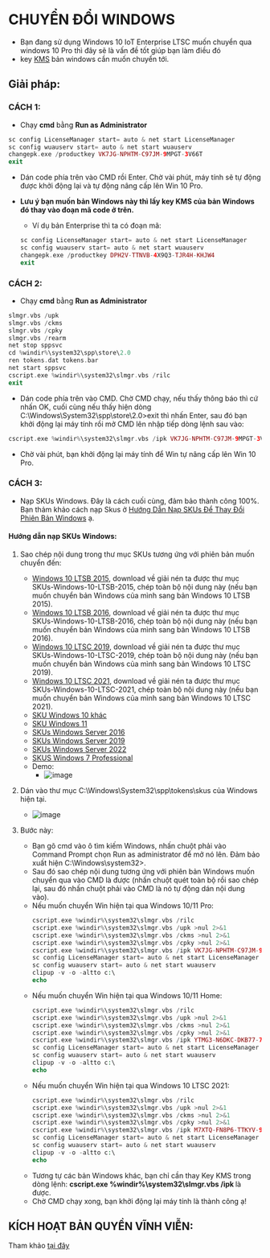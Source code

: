 # CHUYỂN ĐỔI WINDOWS #
  - Bạn đang sử dụng Windows 10 IoT Enterprise LTSC muốn chuyển qua windows 10 Pro thì đây sẽ là vấn đề tốt giúp bạn làm điều đó
  - key [KMS](https://github.com/BsNgChiThanh/KeyKMS) bản windows cần muốn chuyển tới.
 
## Giải pháp: ##
 
### CÁCH 1: ###

  - Chạy **cmd** bằng **Run as Administrator**

  ```php
  sc config LicenseManager start= auto & net start LicenseManager
  sc config wuauserv start= auto & net start wuauserv
  changepk.exe /productkey VK7JG-NPHTM-C97JM-9MPGT-3V66T
  exit
  ```

  - Dán code phía trên vào CMD rồi Enter. Chờ vài phút, máy tính sẽ tự động được khởi động lại và tự động nâng cấp lên Win 10 Pro.
  - **Lưu ý bạn muốn bản Windows này thì lấy key KMS của bản Windows đó thay vào đoạn mã code ở trên.**
    - Ví dụ bản Enterprise thì ta có đoạn mã: 
    
    ```php
    sc config LicenseManager start= auto & net start LicenseManager
    sc config wuauserv start= auto & net start wuauserv
    changepk.exe /productkey DPH2V-TTNVB-4X9Q3-TJR4H-KHJW4
    exit
    ```

### CÁCH 2: ###

  - Chạy **cmd** bằng **Run as Administrator**
  
  ```PHP
  slmgr.vbs /upk
  slmgr.vbs /ckms
  slmgr.vbs /cpky
  slmgr.vbs /rearm
  net stop sppsvc
  cd %windir%\system32\spp\store\2.0
  ren tokens.dat tokens.bar
  net start sppsvc
  cscript.exe %windir%\system32\slmgr.vbs /rilc
  exit
  ```

  - Dán code phía trên vào CMD. Chờ CMD chạy, nếu thấy thông báo thì cứ nhấn OK, cuối cùng nếu thấy hiện dòng C:\Windows\System32\spp\store\2.0>exit thì nhấn Enter, sau đó bạn khởi động lại máy tính rồi mở CMD lên nhập tiếp dòng lệnh sau vào:
    
  ```PHP
  cscript.exe %windir%\system32\slmgr.vbs /ipk VK7JG-NPHTM-C97JM-9MPGT-3V66T
  ```

  - Chờ vài phút, bạn khởi động lại máy tính để Win tự nâng cấp lên Win 10 Pro.

### CÁCH 3: ###

  - Nạp SKUs Windows. Đây là cách cuối cùng, đảm bảo thành công 100%. Bạn thảm khảo cách nạp Skus ở [Hướng Dẫn Nạp SKUs Để Thay Đổi Phiên Bản Windows](https://21ak22.com/huong-dan-nap-skus-de-thay-doi-ban-windows.html) ạ.

#### Hướng dẫn nạp SKUs Windows: ###
1. Sao chép nội dung trong thư mục SKUs tương ứng với phiên bản muốn chuyển đến:
   - [Windows 10 LTSB 2015](https://raw.githubusercontent.com/BsNgChiThanh/ChuyenDoiWindows/IMP/SKUs-Windows-10-LTSB-2015.rar), download về giải nén ta được thư mục SKUs-Windows-10-LTSB-2015, chép toàn bộ nội dung này (nếu bạn muốn chuyển bản Windows của mình sang bản Windows 10 LTSB 2015).
   - [Windows 10 LTSB 2016](https://raw.githubusercontent.com/BsNgChiThanh/ChuyenDoiWindows/IMP/SKUs-Windows-10-LTSB-2016.rar), download về giải nén ta được thư mục SKUs-Windows-10-LTSB-2016, chép toàn bộ nội dung này (nếu bạn muốn chuyển bản Windows của mình sang bản Windows 10 LTSB 2016).
   - [Windows 10 LTSC 2019](https://raw.githubusercontent.com/BsNgChiThanh/ChuyenDoiWindows/IMP/SKUs-Windows-10-LTSC-2019.rar), download về giải nén ta được thư mục SKUs-Windows-10-LTSC-2019, chép toàn bộ nội dung này (nếu bạn muốn chuyển bản Windows của mình sang bản Windows 10 LTSC 2019).
   - [Windows 10 LTSC 2021](https://raw.githubusercontent.com/BsNgChiThanh/ChuyenDoiWindows/IMP/SKUs-Windows-10-LTSC-2021.rar), download về giải nén ta được thư mục SKUs-Windows-10-LTSC-2021, chép toàn bộ nội dung này (nếu bạn muốn chuyển bản Windows của mình sang bản Windows 10 LTSC 2021).
   - [SKU Windows 10 khác](https://raw.githubusercontent.com/BsNgChiThanh/ChuyenDoiWindows/IMP/SKUs-Windows-10.rar)
   - [SKU Windows 11](https://raw.githubusercontent.com/BsNgChiThanh/ChuyenDoiWindows/IMP/SKUs-Windows-11.rar)
   - [SKUs Windows Server 2016](https://raw.githubusercontent.com/BsNgChiThanh/ChuyenDoiWindows/IMP/SKUs-Windows-Server-2016.rar)
   - [SKUs Windows Server 2019](https://raw.githubusercontent.com/BsNgChiThanh/ChuyenDoiWindows/IMP/SKUs-Windows-Server-2019.rar)
   - [SKUs Windows Server 2022](https://raw.githubusercontent.com/BsNgChiThanh/ChuyenDoiWindows/IMP/SKUs-Windows-Server-2022.rar)
   - [SKUS Windows 7 Professional](https://raw.githubusercontent.com/BsNgChiThanh/ChuyenDoiWindows/IMP/SKU%20Windows%207%20Professional.rar)
   - Demo:
     - ![image](https://github.com/user-attachments/assets/4a9be6de-c3f9-423c-9ec9-76c432477f07)

2. Dán vào thư mục C:\Windows\System32\spp\tokens\skus của Windows hiện tại.

   - ![image](https://github.com/user-attachments/assets/a766f4a2-2a3d-424d-b8e9-12bd6a141bc7)

3. Bước này:
   - Bạn gõ cmd vào ô tìm kiếm Windows, nhấn chuột phải vào Command Prompt chọn Run as administrator để mở nó lên. Đảm bảo xuất hiện C:\Windows\system32>.
   - Sau đó sao chép nội dung tương ứng với phiên bản Windows muốn chuyển qua vào CMD là được (nhấn chuột quét toàn bộ rồi sao chép lại, sau đó nhấn chuột phải vào CMD là nó tự động dán nội dung vào).
   - Nếu muốn chuyển Win hiện tại qua Windows 10/11 Pro:
     ```php
     cscript.exe %windir%\system32\slmgr.vbs /rilc
     cscript.exe %windir%\system32\slmgr.vbs /upk >nul 2>&1
     cscript.exe %windir%\system32\slmgr.vbs /ckms >nul 2>&1
     cscript.exe %windir%\system32\slmgr.vbs /cpky >nul 2>&1
     cscript.exe %windir%\system32\slmgr.vbs /ipk VK7JG-NPHTM-C97JM-9MPGT-3V66T
     sc config LicenseManager start= auto & net start LicenseManager
     sc config wuauserv start= auto & net start wuauserv
     clipup -v -o -altto c:\
     echo
     ```
   - Nếu muốn chuyển Win hiện tại qua Windows 10/11 Home:
     ```php
     cscript.exe %windir%\system32\slmgr.vbs /rilc
     cscript.exe %windir%\system32\slmgr.vbs /upk >nul 2>&1
     cscript.exe %windir%\system32\slmgr.vbs /ckms >nul 2>&1
     cscript.exe %windir%\system32\slmgr.vbs /cpky >nul 2>&1
     cscript.exe %windir%\system32\slmgr.vbs /ipk YTMG3-N6DKC-DKB77-7M9GH-8HVX7
     sc config LicenseManager start= auto & net start LicenseManager
     sc config wuauserv start= auto & net start wuauserv
     clipup -v -o -altto c:\
     echo
     ```
   - Nếu muốn chuyển Win hiện tại qua Windows 10 LTSC 2021:
     ```php
     cscript.exe %windir%\system32\slmgr.vbs /rilc
     cscript.exe %windir%\system32\slmgr.vbs /upk >nul 2>&1
     cscript.exe %windir%\system32\slmgr.vbs /ckms >nul 2>&1
     cscript.exe %windir%\system32\slmgr.vbs /cpky >nul 2>&1
     cscript.exe %windir%\system32\slmgr.vbs /ipk M7XTQ-FN8P6-TTKYV-9D4CC-J462D
     sc config LicenseManager start= auto & net start LicenseManager
     sc config wuauserv start= auto & net start wuauserv
     clipup -v -o -altto c:\
     echo
     ```
   - Tương tự các bản Windows khác, bạn chỉ cần thay Key KMS trong dòng lệnh: **cscript.exe %windir%\system32\slmgr.vbs /ipk <Key KMS>** là được.
   - Chờ CMD chạy xong, bạn khởi động lại máy tính là thành công ạ!
      
 ## KÍCH HOẠT BẢN QUYỀN VĨNH VIỄN: ##

 Tham khảo [tại đây](https://github.com/BsNgChiThanh/Kich-hoat-Windows)
